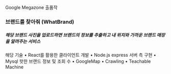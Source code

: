 Google Megazone 출품작
 <h3> 브랜드를 찾아줘 (WhatBrand)</h3>
 <h5>해당 브랜드 사진을 업로드하면 브랜드의 정보를 추출하고 내 위치와 가까운 브랜드 매장을 알려주는 서비스</h5>
<p>해당 기술
• React를 활용한 클라이언트 개발
• Node.js express 서버 측 구현
• Mysql 핫한 브랜드 정보 및 조회 수 
• GoogleMap 
• Crawling
• Teachable Machine
</p>
